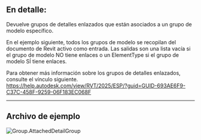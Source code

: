 ## En detalle:
Devuelve grupos de detalles enlazados que están asociados a un grupo de modelo específico.

En el ejemplo siguiente, todos los grupos de modelo se recopilan del documento de Revit activo como entrada. Las salidas son una lista vacía si el grupo de modelo NO tiene enlaces o un ElementType si el grupo de modelo SÍ tiene enlaces.

Para obtener más información sobre los grupos de detalles enlazados, consulte el vínculo siguiente.
https://help.autodesk.com/view/RVT/2025/ESP/?guid=GUID-693AE6F9-C37C-458F-9259-06F183EC068F

___
## Archivo de ejemplo

![Group.AttachedDetailGroup](./Revit.Elements.Group.AttachedDetailGroup_img.jpg)
